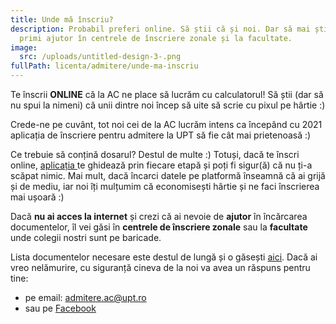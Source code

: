 ```yaml
---
title: Unde mă înscriu?
description: Probabil preferi online. Să știi că și noi. Dar să mai știi că poți
  primi ajutor în centrele de înscriere zonale și la facultate.
image:
  src: /uploads/untitled-design-3-.png
fullPath: licenta/admitere/unde-ma-inscriu
---
```

Te înscrii **ONLINE** că la AC ne place să lucrăm cu calculatorul! Să știi (dar să nu spui la nimeni) că unii dintre noi încep să uite să scrie cu pixul pe hârtie :)

Crede-ne pe cuvânt, tot noi cei de la AC lucrăm intens ca începând cu 2021 aplicația de înscriere pentru admitere la UPT să fie cât mai prietenoasă :) 

Ce trebuie să conțină dosarul? Destul de multe :) Totuși, dacă te înscri online, [aplicația ](https://admitere.upt.ro)te ghidează prin fiecare etapă și poți fi sigur(ă) că nu ți-a scăpat nimic. Mai mult, dacă încarci datele pe platformă înseamnă că ai grijă și de mediu, iar noi îți mulțumim că economisești hârtie și ne faci înscrierea mai ușoară :) 

Dacă **nu ai acces la internet** și crezi că ai nevoie de **ajutor** în încărcarea documentelor, îl vei găsi în **centrele de înscriere zonale** sau la **facultate** unde colegii nostri sunt pe baricade.

Lista documentelor necesare este destul de lungă și o găsești [aici](/licenta/documente-necesare/). Dacă ai vreo nelămurire, cu siguranță cineva de la noi va avea un răspuns pentru tine:

* pe email: [admitere.ac@upt.ro](admitere.ac@upt.ro)
* sau pe [Facebook](https://www.facebook.com/ac.upt.ro)